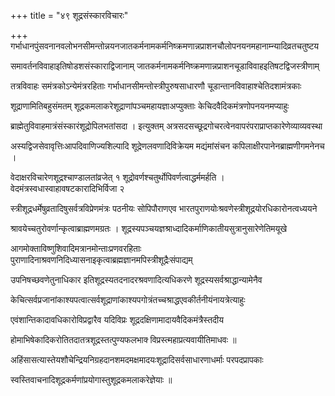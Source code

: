 +++
title = "४९ शूद्रसंस्कारविचारः"

+++
गर्भाधानपुंसवनानवलोभनसीमन्तोन्नयनजातकर्मनामकर्मनिष्क्रमणान्नप्राशनचौलोपनयनमहानाम्न्यादिव्रतचतुष्टय

समावर्तनविवाहाइतिषोडशसंस्काराद्विजानाम् जातकर्मनामकर्मनिष्क्रमणान्नप्राशनचूडाविवाहइतिषटद्विजस्त्रीणाम्

तत्रविवाहः समंत्रकोऽन्येमंत्ररहिताः गर्भाधानसीमन्तोस्त्रीपुरुषसाधारणौ चूडान्तानविवाहाश्चेतिदशामंत्रकाः

शूद्राणामितिबहुसंमतम् शूद्रकमलाकरेशूद्राणांपञ्चमहायज्ञाअप्युक्ताः केचिदवैदिकमंत्रणोपनयनमप्याहुः

ब्राह्मेतुविवाहमात्रंसंस्कारंशूद्रोपिलभतांसदा । इत्युक्तम् अत्रसदसच्छूद्रगोचरत्वेनवापरंपराप्राप्तकारेणेव्याव्यवस्था

अस्यद्विजसेवावृत्तिःआपदिवाणिज्यशिल्पादि शूद्रेणलवणादिविक्रेयम मद्यंमांसंचन कपिलाक्षीरपानेनब्राह्मणीगमनेनच ।

वेदाक्षरविचारेणशूद्रश्चाण्डालतांव्रजेत् १ शूद्रोवर्णश्चतुर्थोपिवर्णत्वाद्धर्ममर्हति । वेदमंत्रस्वधास्वाहावषटकारादिभिर्विजा २

स्त्रीशूद्रधर्मेषुव्रतादिषुसर्वत्रविप्रेणमंत्रः पठनीयः सोपिपौराणएव भारतपुराणयोःश्रवणेस्त्रीशूद्रयोरधिकारोनत्वध्ययने

श्रावयेच्चतुरोवर्णान्कृत्वाब्राह्मणमग्रतः । शूद्रस्यपञ्चयज्ञश्राध्दादिकर्माणिकातीयसुत्रानुसारेणेतिमयूखे

आगमोक्ताविष्णुशिवादिमत्रानमोन्ताःप्रणवरहिताः पुराणादिनाश्रवणनिदिध्यासनाइकृत्वाब्रह्मज्ञानमपिस्त्रीशूद्रैःसंपाद्यम्

उपनिषच्छवणेतुनाधिकार इतिशूद्रस्यतदनादरश्रवणादित्यधिकरणे शूद्रस्यसर्वश्राद्धान्यामेनैव

केचित्सर्वप्रजानांकाश्यपत्वात्सर्वशूद्राणांकाश्यपगोत्रंतच्चश्राद्धएवकीर्तनीयंनायत्रेत्याहुः

एवंशान्तिकादावधिकारोविप्रद्वारैव यदिविप्रः शूद्रदक्षिणामादायवैदिकमंत्रैस्तदीय

होमाभिषेकादिकरोतितदातत्रशूद्रस्तत्पुण्यफलभाक्‍ विप्रस्त्महाप्रत्यवायीतिमाधवः ॥

अहिंसासत्यास्तेयशौचेन्द्रियनिग्रहदानशमदमक्षमादयःशूद्रादिसर्वसाधारणाधर्माः परपदप्रापकाः

स्वस्तिवाचनादिशूद्रकर्मणांप्रयोगास्तुशूद्रकमलाकरेज्ञेयाः ॥
